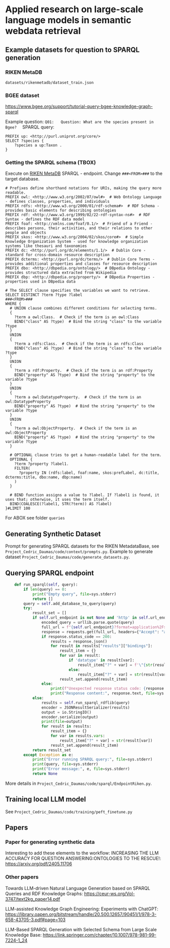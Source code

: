 # Applied research on large-scale language models in semantic webdata retrieval


## Example datasets for question to SPARQL generation

### RIKEN MetaDB
`datasets/rikenmetadb/dataset_train.json`

### BGEE dataset 

https://www.bgee.org/support/tutorial-query-bgee-knowledge-graph-sparql  

Example question:
`Q01:   Question: What are the species present in Bgee? 
`
SPARQL query:
```
PREFIX up: <http://purl.uniprot.org/core/>
SELECT ?species {
	?species a up:Taxon .
}
```


### Getting the SPARQL schema (TBOX)

Execute on [RIKEN MetaDB](https://metadb.riken.jp/metadb/sparql) SPARQL - endpoint. Change  `###<FROM>###` to the target database.
```
# Prefixes define shorthand notations for URIs, making the query more readable.
PREFIX owl: <http://www.w3.org/2002/07/owl#>  # Web Ontology Language - defines classes, properties, and individuals
PREFIX rdfs: <http://www.w3.org/2000/01/rdf-schema#>  # RDF Schema - provides basic elements for describing ontologies
PREFIX rdf: <http://www.w3.org/1999/02/22-rdf-syntax-ns#>  # RDF Syntax - defines the RDF data model
PREFIX foaf: <http://xmlns.com/foaf/0.1/>  # Friend of a Friend - describes persons, their activities, and their relations to other people and objects
PREFIX skos: <http://www.w3.org/2004/02/skos/core#>  # Simple Knowledge Organization System - used for knowledge organization systems like thesauri and taxonomies
PREFIX dc: <http://purl.org/dc/elements/1.1/>  # Dublin Core - standard for cross-domain resource description
PREFIX dcterms: <http://purl.org/dc/terms/>  # Dublin Core Terms - provides additional properties and classes for resource description
PREFIX dbo: <http://dbpedia.org/ontology/>  # DBpedia Ontology - provides structured data extracted from Wikipedia
PREFIX dbp: <http://dbpedia.org/property/>  # DBpedia Properties - properties used in DBpedia data

# The SELECT clause specifies the variables we want to retrieve.
SELECT DISTINCT ?term ?type ?label
###<FROM>###
WHERE {
  # UNION clause combines different conditions for selecting terms.
  {
    ?term a owl:Class.  # Check if the term is an owl:Class
    BIND("class" AS ?type)  # Bind the string "class" to the variable ?type
  }
  UNION
  {
    ?term a rdfs:Class.  # Check if the term is an rdfs:Class
    BIND("class" AS ?type)  # Bind the string "class" to the variable ?type
  }
  UNION
  {
    ?term a rdf:Property.  # Check if the term is an rdf:Property
    BIND("property" AS ?type)  # Bind the string "property" to the variable ?type
  }
  UNION
  {
    ?term a owl:DatatypeProperty.  # Check if the term is an owl:DatatypeProperty
    BIND("property" AS ?type)  # Bind the string "property" to the variable ?type
  }
  UNION
  {
    ?term a owl:ObjectProperty.  # Check if the term is an owl:ObjectProperty
    BIND("property" AS ?type)  # Bind the string "property" to the variable ?type
  }

  # OPTIONAL clause tries to get a human-readable label for the term.
  OPTIONAL {
    ?term ?property ?label1.
    FILTER(
      ?property IN (rdfs:label, foaf:name, skos:prefLabel, dc:title, dcterms:title, dbo:name, dbp:name)
    )
  }

  # BIND function assigns a value to ?label. If ?label1 is found, it uses that; otherwise, it uses the term itself.
  BIND(COALESCE(?label1, STR(?term)) AS ?label)
}#LIMIT 100

```

For ABOX see folder `queries`


## Generating Synthetic Dataset

Prompt for generating SPARQL datasets for the RIKEN MetadataBase, see `Project_Cedric_Daumas/code/context/prompts.py`. Example to generate dataset `Project_Cedric_Daumas/code/generate_datasets.py`.   


## Querying SPARQL endpoint

```python
    def run_sparql(self, query):
        if len(query) == 0:
            print("Empty query", file=sys.stderr)
            return []
        query = self.add_database_to_query(query)
        try:
            result_set = []
            if self.url_endpoint is not None and 'http' in self.url_endpoint:
                encoded_query = urllib.parse.quote(query)
                full_url = f"{self.url_endpoint}?format=application%2Fsparql-results%2Bjson&query={encoded_query}"
                response = requests.get(full_url, headers={"Accept": "application/sparql-results+json"})
                if response.status_code == 200:
                    results = response.json()
                    for result in results["results"]["bindings"]:
                        result_item = {}
                        for var in result:
                            if 'datatype' in result[var]:
                                result_item["?" + var] = f'\"{str(result[var]["value"])}\"^^<{str(result[var]["datatype"])}>'
                            else:
                                result_item["?" + var] = str(result[var]["value"])
                        result_set.append(result_item)
                else:
                    print(f"Unexpected response status code: {response.status_code}", file=sys.stderr)
                    print("Response content:", response.text, file=sys.stderr)
            else:
                results = self.run_sparql_rdflib(query)
                encoder = JSONResultSerializer(results)
                output = io.StringIO()
                encoder.serialize(output)
                print(file=output)
                for result in results:
                    result_item = {}
                    for var in results.vars:
                        result_item["?" + var] = str(result[var])
                    result_set.append(result_item)
            return result_set
        except Exception as e:
            print("Error running SPARQL query:", file=sys.stderr)
            print(query, file=sys.stderr)
            print("Error message:", e, file=sys.stderr)
            return None

```
More details in `Project_Cedric_Daumas/code/sparql/EndpointRiken.py`. 

## Training local LLM model

See `Project_Cedric_Daumas/code/training/peft_finetune.py` 

## Papers 
### Paper for generating synthetic data
Interesting to add these elements to the workflow: 
INCREASING THE LLM ACCURACY FOR QUESTION ANSWERING:ONTOLOGIES TO THE RESCUE!: https://arxiv.org/pdf/2405.11706

### Other papers

Towards LLM-driven Natural Language Generation based on SPARQL Queries and RDF Knowledge Graphs: https://ceur-ws.org/Vol-3747/text2kg_paper14.pdf

LLM-assisted Knowledge Graph Engineering: Experiments with ChatGPT: https://library.oapen.org/bitstream/handle/20.500.12657/90451/1/978-3-658-43705-3.pdf#page=103

LLM-Based SPARQL Generation with Selected Schema from Large Scale Knowledge Base: https://link.springer.com/chapter/10.1007/978-981-99-7224-1_24

